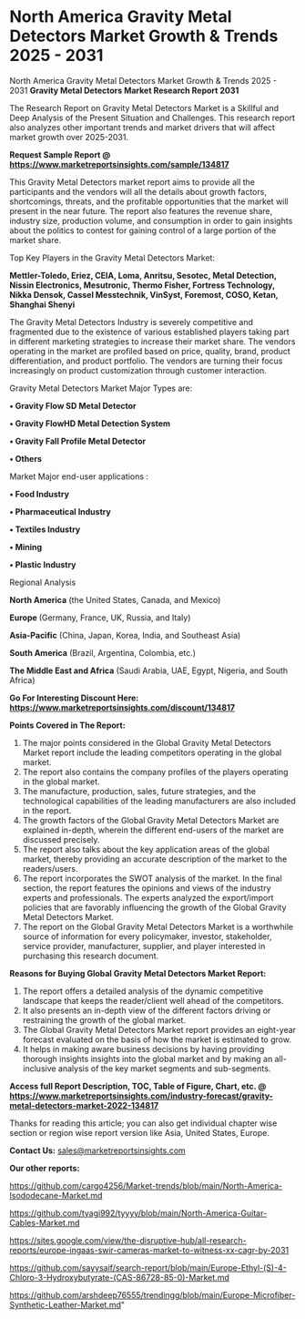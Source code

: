 # North America Gravity Metal Detectors Market Growth & Trends 2025 - 2031
North America Gravity Metal Detectors Market Growth & Trends 2025 - 2031
<strong>Gravity Metal Detectors Market Research Report 2031</strong>

The Research Report on Gravity Metal Detectors Market is a Skillful and Deep Analysis of the Present Situation and Challenges. This research report also analyzes other important trends and market drivers that will affect market growth over 2025-2031.

<strong>Request Sample Report @ <a href=https://www.marketreportsinsights.com/sample/134817>https://www.marketreportsinsights.com/sample/134817</a></strong>

This Gravity Metal Detectors market report aims to provide all the participants and the vendors will all the details about growth factors, shortcomings, threats, and the profitable opportunities that the market will present in the near future. The report also features the revenue share, industry size, production volume, and consumption in order to gain insights about the politics to contest for gaining control of a large portion of the market share.

Top Key Players in the Gravity Metal Detectors Market:

<strong>Mettler-Toledo, Eriez, CEIA, Loma, Anritsu, Sesotec, Metal Detection, Nissin Electronics, Mesutronic, Thermo Fisher, Fortress Technology, Nikka Densok, Cassel Messtechnik, VinSyst, Foremost, COSO, Ketan, Shanghai Shenyi</strong>

The Gravity Metal Detectors Industry is severely competitive and fragmented due to the existence of various established players taking part in different marketing strategies to increase their market share. The vendors operating in the market are profiled based on price, quality, brand, product differentiation, and product portfolio. The vendors are turning their focus increasingly on product customization through customer interaction.

Gravity Metal Detectors Market Major Types are:

<strong>• Gravity Flow SD Metal Detector

• Gravity FlowHD Metal Detection System

• Gravity Fall Profile Metal Detector

• Others</strong>

Market Major end-user applications :

<strong>• Food Industry

• Pharmaceutical Industry

• Textiles Industry

• Mining

• Plastic Industry</strong>

Regional Analysis

</u><strong><b>North America</b></strong> (the United States, Canada, and Mexico)

<strong><b>Europe </b></strong>(Germany, France, UK, Russia, and Italy)

<strong><b>Asia-Pacific</b></strong> (China, Japan, Korea, India, and Southeast Asia)

<strong><b>South America</b></strong> (Brazil, Argentina, Colombia, etc.)

<strong><b>The Middle East and Africa</b></strong> (Saudi Arabia, UAE, Egypt, Nigeria, and South Africa)

<strong>Go For Interesting Discount Here: <a href=https://www.marketreportsinsights.com/discount/134817>https://www.marketreportsinsights.com/discount/134817</a></strong>

<strong>Points Covered in The Report:</strong>
<ol>
  <li>The major points considered in the Global Gravity Metal Detectors Market report include the leading competitors operating in the global market.</li>
  <li>The report also contains the company profiles of the players operating in the global market.</li>
  <li>The manufacture, production, sales, future strategies, and the technological capabilities of the leading manufacturers are also included in the report.</li>
  <li>The growth factors of the Global Gravity Metal Detectors Market are explained in-depth, wherein the different end-users of the market are discussed precisely.</li>
  <li>The report also talks about the key application areas of the global market, thereby providing an accurate description of the market to the readers/users.</li>
  <li>The report incorporates the SWOT analysis of the market. In the final section, the report features the opinions and views of the industry experts and professionals. The experts analyzed the export/import policies that are favorably influencing the growth of the Global Gravity Metal Detectors Market.</li>
  <li>The report on the Global Gravity Metal Detectors Market is a worthwhile source of information for every policymaker, investor, stakeholder, service provider, manufacturer, supplier, and player interested in purchasing this research document.</li>
</ol>
<strong>Reasons for Buying Global Gravity Metal Detectors Market Report:</strong>

<ol>
  <li>The report offers a detailed analysis of the dynamic competitive landscape that keeps the reader/client well ahead of the competitors.</li>
  <li>It also presents an in-depth view of the different factors driving or restraining the growth of the global market.</li>
  <li>The Global Gravity Metal Detectors Market report provides an eight-year forecast evaluated on the basis of how the market is estimated to grow.</li>
  <li>It helps in making aware business decisions by having providing thorough insights insights into the global market and by making an all-inclusive analysis of the key market segments and sub-segments.</li>
</ol>
<strong>Access full Report Description, TOC, Table of Figure, Chart, etc. @ <a href=https://www.marketreportsinsights.com/industry-forecast/gravity-metal-detectors-market-2022-134817>https://www.marketreportsinsights.com/industry-forecast/gravity-metal-detectors-market-2022-134817</a></strong>


Thanks for reading this article; you can also get individual chapter wise section or region wise report version like Asia, United States, Europe.

<strong>Contact Us:</strong>
sales@marketreportsinsights.com

<strong>Our other reports:</strong>

<a href=https://github.com/cargo4256/Market-trends/blob/main/North-America-Isododecane-Market.md>https://github.com/cargo4256/Market-trends/blob/main/North-America-Isododecane-Market.md</a>

<a href=https://github.com/tyagi992/tyyyy/blob/main/North-America-Guitar-Cables-Market.md>https://github.com/tyagi992/tyyyy/blob/main/North-America-Guitar-Cables-Market.md</a>

<a href=https://sites.google.com/view/the-disruptive-hub/all-research-reports/europe-ingaas-swir-cameras-market-to-witness-xx-cagr-by-2031>https://sites.google.com/view/the-disruptive-hub/all-research-reports/europe-ingaas-swir-cameras-market-to-witness-xx-cagr-by-2031</a>

<a href=https://github.com/sayysaif/search-report/blob/main/Europe-Ethyl-(S)-4-Chloro-3-Hydroxybutyrate-(CAS-86728-85-0)-Market.md>https://github.com/sayysaif/search-report/blob/main/Europe-Ethyl-(S)-4-Chloro-3-Hydroxybutyrate-(CAS-86728-85-0)-Market.md</a>

<a href=https://github.com/arshdeep76555/trendingg/blob/main/Europe-Microfiber-Synthetic-Leather-Market.md>https://github.com/arshdeep76555/trendingg/blob/main/Europe-Microfiber-Synthetic-Leather-Market.md</a>"
